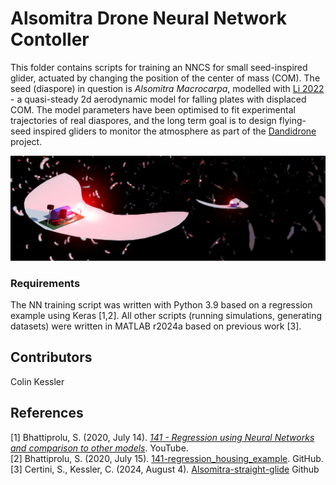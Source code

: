 # Alsomitra Drone Neural Network Contoller
 
This folder contains scripts for training an NNCS for small seed-inspired glider, actuated by changing the position of the center of mass (COM). The seed (diaspore) in question is _Alsomitra Macrocarpa_, modelled with [Li 2022](https://doi.org/10.1017/jfm.2022.89) - a quasi-steady 2d aerodynamic model for falling plates with displaced COM. The model parameters have been optimised to fit experimental trajectories of real diaspores, and the long term goal is to design flying-seed inspired gliders to monitor the atmosphere as part of the [Dandidrone](https://voilab.eng.ed.ac.uk/dandidrone) project.

<img src="https://github.com/ckessler2/phd/blob/main/Alsomitra_Controller/Render5_3by1.png">

### Requirements

The NN training script was written with Python 3.9 based on a regression example using Keras [1,2]. All other scripts (running simulations, generating datasets) were written in MATLAB r2024a based on previous work [3].


## Contributors
Colin Kessler 

## References
[1] Bhattiprolu, S. (2020, July 14). [_141 - Regression using Neural Networks and comparison to other models_](https://www.youtube.com/watch?v=2yhLEx2FKoY&t=2s). YouTube. <br />
[2] Bhattiprolu, S. (2020, July 15). [141-regression_housing_example](https://github.com/bnsreenu/python_for_microscopists/blob/master/141-regression_housing_example.py). GitHub. <br />
[3] Certini, S., Kessler, C. (2024, August 4). [Alsomitra-straight-glide](https://github.com/danielecertini90/Alsomitra-straight-glide) Github
